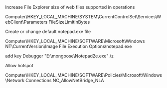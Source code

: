 Increase File Explorer size of web files supported in operations

Computer\HKEY_LOCAL_MACHINE\SYSTEM\CurrentControlSet\Services\WebClient\Parameters
FileSizeLimitInBytes


Create or change default notepad.exe file

Computer\HKEY_LOCAL_MACHINE\SOFTWARE\Microsoft\Windows NT\CurrentVersion\Image File Execution Options\notepad.exe

add key 
Debugger "E:\mongoose\Notepad2e.exe" /z

Allow hotspot

Computer\HKEY_LOCAL_MACHINE\SOFTWARE\Policies\Microsoft\Windows\Network Connections
NC_AllowNetBridge_NLA

